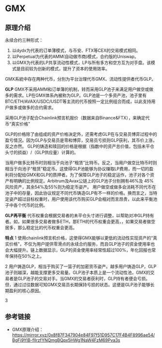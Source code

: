 # GMX

## 原理介绍

永续合约三种形式：
1. 以dydx为代表的订单薄模式，与币安、FTX等CEX的交易模式相同。
2. 以Perpetual为代表的AMM(自动做市商)模式，合约版的Uniswap。
3. 以GMX为代表的LP共享流动性模式，LP与所有多方和空方互为对手盘。该模式是目前较为创新的模式，提升了资本的使用效率。

GMX系統中存在两种代币，分別为平台治理代币GMX、流动性提供者代币GLP。

**GLP**
GMX不采用AMM和订单簿的机制，转而采用GLP池子来满足用户做空或做多的需求。LP在GMX体系內被称为GLP。GLP池是一个多资产池，池子里有BTC/ETH/AVAX/USDC/USDT等主流的代币按照一定比例组合而成，以此支持用户做多或做多的合约需求。

采用GLP池子配合Chainlink预言机报价（数据来自Binance&FTX），来确定代币“真实价格”

GLP的价格除了由组成的资产价格決定外，还需考虑GLP在与交易员博弈过程中的盈亏情況。因为GLP与交易员是零和博弈，交易员亏损则GLP获利，其币价上涨，反之亦然。
  GLP的铸造和赎回的价格是根据（指数中的资产总价值，包括未平仓头寸的损益）/（GLP供应量）计算的。

当用户做多比特币时则相当于向池子“租赁”比特币。反之，当用户做空比特币时则相当于向池子“租赁”稳定币。这使得GLP池能够为协议赚取LP费用，而一切的盈利将分配给GMX和GLP的质押者。为了保障GLP池子的稳定运作，池子对各个资产有明确的比例规定。Arbitrum及Avax公链上的GLP池子分别拥有46%及 45%风险资产，其余54%及55%则为稳定币姿产。
用户做空或做多会消耗不同代币在池子中的存量，因此协议规定不同代币铸造GLP有不一样的价格。换而言之，当特定姿产超过目标权重时，用户使用该代币购买GLP会相对而言昂贵，以此来平衡池子中各个代币的比例。

**GLP再平衡**
代币权重会根据交易者的未平仓头寸进行调整，以帮助对冲GLP持有者。如，如果很多交易者做多ETH，那ETH的代币权重会更高，，如果交易者做空居多，那么稳定比的代币权重会更高。


**特点**
1 使用chainlink预言机价格，这使得GMX能够以更低的流动性实现资产的“真实价格”，不仅为用户提供零滑点的永续合约服务，而且GLP池子的资金使用率也会大幅提升。链上数据显示，GLP的资金使用率经常性超过100%，年化回报也常年保持在50%之上。

2 用户铸造GLP，相当于购买了一篮子的加密货币姿产。越多用户铸造GLP，GLP池子则越深，越能支撑更多交易量。GLP池子本质上是一个流动性池，GMX的交易者是GLP池子的交易对手。当GMX的交易者获利时，GLP持有者便会亏损。但，通过过往数据可知GMX交易员长期保持亏损的状态。这便是GLP池子能够长期盈利的核心原因。

3 
## 参考链接
- GMX原理介绍： https://mirror.xyz/0x8f87F347904e84F97f51D957C17F4B4F8996ae54/BgFi9YIB-flIrzfYNQmgBQpx5HWg1NaW4FzM69Pva3s
